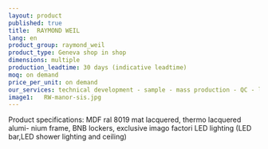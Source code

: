 ```yaml
---
layout: product
published: true
title:  RAYMOND WEIL
lang: en
product_group: raymond_weil
product_type: Geneva shop in shop
dimensions: multiple
production_leadtime: 30 days (indicative leadtime)
moq: on demand
price_per_unit: on demand
our_services: technical development - sample - mass production - QC - logistic - shipping
image1:   RW-manor-sis.jpg
---
```

Product specifications: MDF ral 8019 mat lacquered, thermo lacquered alumi- nium frame, BNB lockers, exclusive imago factori LED lighting (LED bar,LED shower lighting and ceiling)

